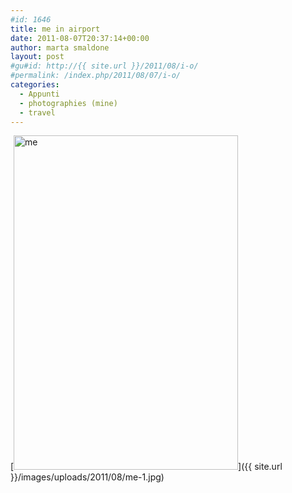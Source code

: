 ```yaml
---
#id: 1646
title: me in airport
date: 2011-08-07T20:37:14+00:00
author: marta smaldone
layout: post
#gu#id: http://{{ site.url }}/2011/08/i-o/
#permalink: /index.php/2011/08/07/i-o/
categories:
  - Appunti
  - photographies (mine)
  - travel
---
```

[<img class="aligncenter wp-image-3407" src="{{ site.url }}/images/uploads/2011/08/me-1.jpg" alt="me" width="359" height="535" srcset="{{ site.url }}/images/uploads/2011/08/me-1.jpg 495w, {{ site.url }}/images/uploads/2011/08/me-1-201x300.jpg 201w" sizes="(max-width: 359px) 100vw, 359px" />]({{ site.url }}/images/uploads/2011/08/me-1.jpg)